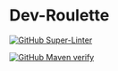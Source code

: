 # Dev-Roulette

[![GitHub Super-Linter](https://github.com/petrzmax/dev-roulette/actions/workflows/linter.yml/badge.svg)](https://github.com/petrzmax/dev-roulette/actions/workflows/linter.yml)

[![GitHub Maven verify](https://github.com/petrzmax/dev-roulette/actions/workflows/verify.yml/badge.svg)](https://github.com/petrzmax/dev-roulette/actions/workflows/verify.yml)